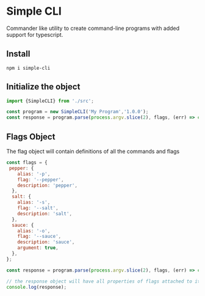 # Simple CLI

Commander like utility to create command-line programs with added support for typescript.

## Install

```
npm i simple-cli
```

## Initialize the object

```js
import {SimpleCLI} from './src';

const program = new SimpleCLI('My Program','1.0.0');
const response = program.parse(process.argv.slice(2), flags, (err) => console.log(err.display));
```

## Flags Object

The flag object will contain definitions of all the commands and flags

```js
const flags = {
 pepper: {
    alias: '-p',
    flag: '--pepper',
    description: 'pepper',
  },
  salt: {
    alias: '-s',
    flag: '--salt',
    description: 'salt',
  },
  sauce: {
    alias: '-o',
    flag: '--sauce',
    description: 'sauce',
    argument: true,
  },
};

const response = program.parse(process.argv.slice(2), flags, (err) => console.log(err.display));

// the response object will have all properties of flags attached to it with values
console.log(response);
```

